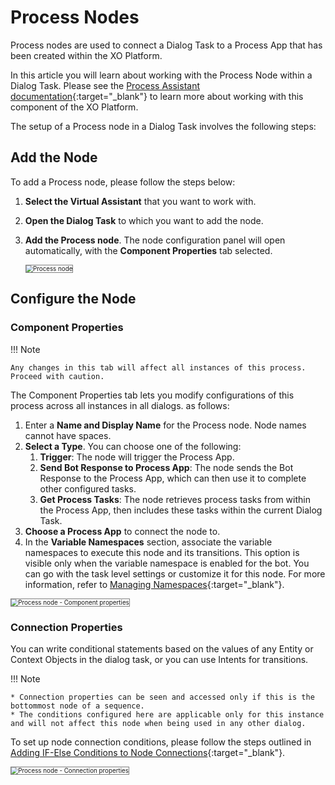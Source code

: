 # Process Nodes

Process nodes are used to connect a Dialog Task to a Process App that has been created within the XO Platform. 

In this article you will learn about working with the Process Node within a Dialog Task. Please see the [Process Assistant documentation](https://developer.kore.ai/process-assistants/){:target="_blank"} to learn more about working with this component of the XO Platform.

The setup of a Process node in a Dialog Task involves the following steps:


## Add the Node

To add a Process node, please follow the steps below:

1. **Select the Virtual Assistant** that you want to work with.
2. **Open the Dialog Task** to which you want to add the node. 
3. **Add the Process node**. The node configuration panel will open automatically, with the **Component Properties** tab selected.

    <img src="../images/process-node.png" alt="Process node" title="Process node" style="border:1px solid gray;zoom:70%;">


## Configure the Node

### Component Properties

!!! Note

    Any changes in this tab will affect all instances of this process. Proceed with caution.

The Component Properties tab lets you modify configurations of this process across all instances in all dialogs. as follows:

1. Enter a **Name and Display Name** for the Process node. Node names cannot have spaces.
2. **Select a Type**. You can choose one of the following: 
    1. **Trigger**: The node will trigger the Process App.
    2. **Send Bot Response to Process App**: The node sends the Bot Response to the Process App, which can then use it to complete other configured tasks. 
    3. **Get Process Tasks**: The node retrieves process tasks from within the Process App, then includes these tasks within the current Dialog Task. 
3. **Choose a Process App** to connect the node to. 
4. In the **Variable Namespaces** section, associate the variable namespaces to execute this node and its transitions. This option is visible only when the variable namespace is enabled for the bot. You can go with the task level settings or customize it for this node. For more information, refer to [Managing Namespaces](../../../../../app-settings/managing-namespace){:target="_blank"}.

<img src="../images/process-node-component-properties.png" alt="Process node - Component properties" title="Process node - Component Properties" style="border:1px solid gray;zoom:70%;">
    
### Connection Properties

You can write conditional statements based on the values of any Entity or Context Objects in the dialog task, or you can use Intents for transitions. 

!!! Note

    * Connection properties can be seen and accessed only if this is the bottommost node of a sequence.
    * The conditions configured here are applicable only for this instance and will not affect this node when being used in any other dialog.

To set up node connection conditions, please follow the steps outlined in [Adding IF-Else Conditions to Node Connections](../../node-connections/nodes-conditions){:target="_blank"}.

<img src="../images/process-node-connection-properties.png" alt="Process node - Connection properties" title="Process node - Connection Properties" style="border:1px solid gray;zoom:70%;">
